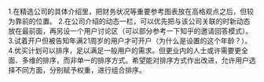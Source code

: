 ﻿﻿﻿1.在精选公司的具体介绍里，把财务状况等重要参考图表放在高格观点之后，但较为靠前的位置。2.在公司介绍的动态一栏，可以优先把与该公司关联的时新动态放在最前面，再另设一个用户讨论区（可以部分参考一下知乎的邀请回答模式）。3.试着开户但被告知年满21周岁的用户才可开户（为什么是设置的这个年龄？）。4.优买计划可以排序，足以满足一般用户的需求。但更业内的人士或许需要更全面、多维的排序，而非单一的排序方式。希望能对排序方式作出改进，允许用户选择不同方面，分别赋予权重，进行组合排序。